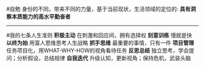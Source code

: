 #自勉
身份的不同，带来不同的力量，基于当前现状，生活领域的定位的:
**具有洞察本质能力的高水平勤奋者**
***
#我的七条人生准则
**积极主动**
在刺激和回应间，拥有选择权
**刻意训练**
慢就是快
**以终为始**
用富人思维思考人生战略
**抓手思维**
最重要的事情，只有一件
**项目管理**
任务项目化，用WHAT-WHY-HOW的视角看待任务
**反思总结**
独立思考，学会提问；分析假设，总结规律
**自我迭代**
升级认知，更新视角；保持危机，武装头脑